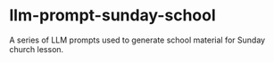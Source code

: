 # llm-prompt-sunday-school
A series of LLM prompts used to generate school material for Sunday church lesson. 
